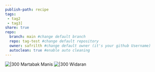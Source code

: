 ```yaml
---
publish-path: recipe
tags: 
 - tag2
 - tag3]
share: true
repo:
  branch: main #change default branch 
  repo: tag-test #change default repository
  owner: safrilth #change default owner (it's your github Username)
  autoclean: true #enable auto cleaning
---
```


![|300](https://www.frisianflag.com/storage/app/media/uploaded-files/martabak-red-velvet.jpg)
Martabak Manis
![|300](https://img-global.cpcdn.com/recipes/332de623a1dfdf4c/1200x630cq70/photo.jpg)
Widaran